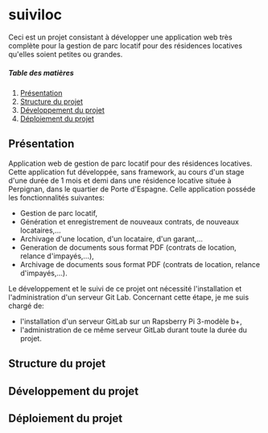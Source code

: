 # suiviloc

Ceci est un projet consistant à développer une application web très complète pour la gestion de parc locatif pour des résidences locatives qu'elles soient petites ou grandes.

##### Table des matières

1. [Présentation](#Presentation)
2. [Structure du projet](#structure_du_projet)
3. [Développement du projet](#developpement_du_projet)
4. [Déploiement du projet](#deploiement_du_projet)

<a name="Presentation"></a>
## Présentation

Application web de gestion de parc locatif pour des résidences locatives.
Cette application fut développée, sans framework, au cours d'un stage d'une durée de 1 mois et demi dans une résidence locative située à Perpignan, dans le quartier de Porte d'Espagne.
Celle application posséde les fonctionnalités suivantes:

* Gestion de parc locatif,
* Génération et enregistrement de nouveaux contrats, de nouveaux locataires,...
* Archivage d'une location, d'un locataire, d'un garant,...
* Generation de documents sous format PDF (contrats de location, relance d'impayés,...),
* Archivage de documents sous format PDF (contrats de location, relance d'impayés,...).

Le développement et le suivi de ce projet ont nécessité l'installation et l'administration d'un serveur Git Lab.
Concernant cette étape, je me suis chargé de:

* l'installation d'un serveur GitLab sur un Rapsberry Pi 3-modèle b+,
* l'administration de ce même serveur GitLab durant toute la durée du projet.

<a name="structure_du_projet"></a>
## Structure du projet

<a name="developpement_du_projet"></a>
## Développement du projet

<a name="deploiement_du_projet"></a>
## Déploiement du projet
